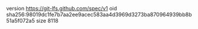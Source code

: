 version https://git-lfs.github.com/spec/v1
oid sha256:98019dc1fe7b7aa2ee9acec583aa4d3969d3273ba870964939bb8b51a5f072a5
size 8118
